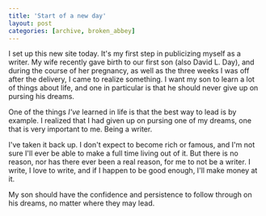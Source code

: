 ```yaml
---
title: 'Start of a new day'
layout: post
categories: [archive, broken_abbey]
---
```

I set up this new site today. It's my first step in publicizing myself
as a writer. My wife recently gave birth to our first son (also David L.
Day), and during the course of her pregnancy, as well as the three weeks
I was off after the delivery, I came to realize something. I want my son
to learn a lot of things about life, and one in particular is that he
should never give up on pursing his dreams.

One of the things *I've* learned in life is that the best way to lead is
by example. I realized that I had given up on pursing one of my dreams,
one that is very important to me. Being a writer.

I've taken it back up. I don't expect to become rich or famous, and I'm
not sure I'll ever be able to make a full time living out of it. But
there is no reason, nor has there ever been a real reason, for me to not
be a writer. I write, I love to write, and if I happen to be good
enough, I'll make money at it.

My son should have the confidence and persistence to follow through on
his dreams, no matter where they may lead.

